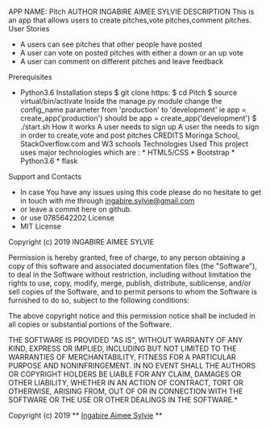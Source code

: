APP NAME: Pitch
AUTHOR
INGABIRE AIMEE SYLVIE
DESCRIPTION
This is an app that allows users to create pitches,vote pitches,comment pitches.
User Stories
* A users can see pitches that other people have posted
* A user can vote on posted pitches with either a down or an up vote
* A user can comment on different pitches and leave feedback

Prerequisites
* Python3.6
Installation steps
$ git clone https:
$ cd Pitch
$ source virtual/bin/activate
Inside the manage.py module change the config_name parameter from 'production' to 'development' ie app = create_app('production') should be app = create_app('development')
$ ./start.sh
How it works
A user needs to sign up
A user the needs to sign in order to create,vote and post pitches
CREDITS
Moringa School, StackOverflow.com and W3 schools
Technologies Used
This project uses major technologies which are : * HTML5/CSS * Bootstrap * Python3.6 * flask

Support and Contacts
* In case You have any issues using this code please do no hesitate to get in touch with me through ingabire.sylvie@gmail.com
* or leave a commit here on github.
* or use 0785642202
License
* MIT License

Copyright (c) 2019 INGABIRE AIMEE SYLVIE



Permission is hereby granted, free of charge, to any person obtaining a copy
of this software and associated documentation files (the "Software"), to deal
in the Software without restriction, including without limitation the rights
to use, copy, modify, merge, publish, distribute, sublicense, and/or sell
copies of the Software, and to permit persons to whom the Software is
furnished to do so, subject to the following conditions:

The above copyright notice and this permission notice shall be included in all
copies or substantial portions of the Software.

THE SOFTWARE IS PROVIDED "AS IS", WITHOUT WARRANTY OF ANY KIND, EXPRESS OR
IMPLIED, INCLUDING BUT NOT LIMITED TO THE WARRANTIES OF MERCHANTABILITY,
FITNESS FOR A PARTICULAR PURPOSE AND NONINFRINGEMENT. IN NO EVENT SHALL THE
AUTHORS OR COPYRIGHT HOLDERS BE LIABLE FOR ANY CLAIM, DAMAGES OR OTHER
LIABILITY, WHETHER IN AN ACTION OF CONTRACT, TORT OR OTHERWISE, ARISING FROM,
OUT OF OR IN CONNECTION WITH THE SOFTWARE OR THE USE OR OTHER DEALINGS IN THE
SOFTWARE.*

Copyright (c) 2019 ** [Ingabire Aimee Sylvie](https://ingabire1.github.io/ "Github Portfolio") ** 